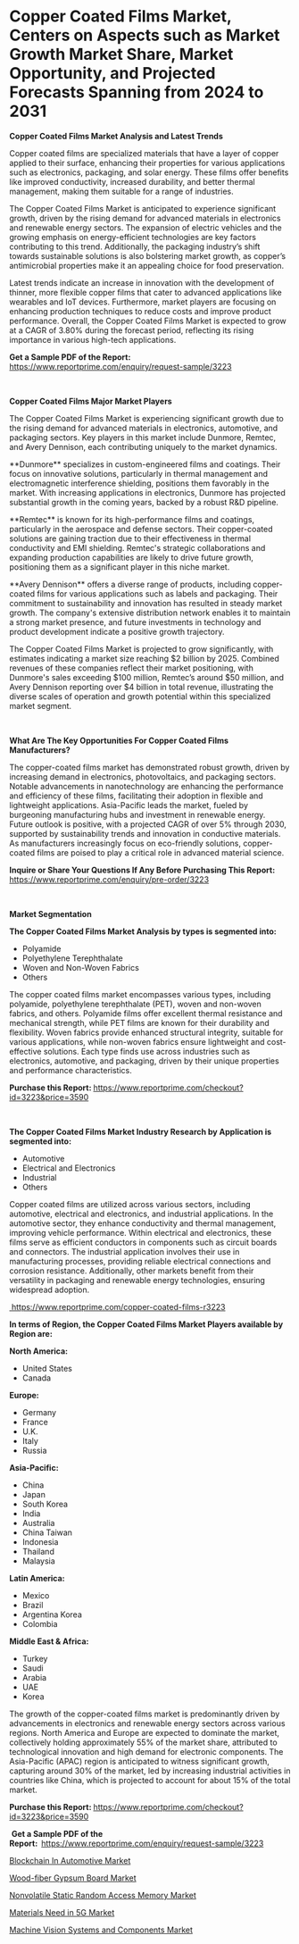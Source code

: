 <p><h1>Copper Coated Films Market, Centers on Aspects such as Market Growth Market Share, Market Opportunity, and Projected Forecasts Spanning from 2024 to 2031</h1></p><p><strong>Copper Coated Films Market Analysis and Latest Trends</strong></p>
<p><p>Copper coated films are specialized materials that have a layer of copper applied to their surface, enhancing their properties for various applications such as electronics, packaging, and solar energy. These films offer benefits like improved conductivity, increased durability, and better thermal management, making them suitable for a range of industries.</p><p>The Copper Coated Films Market is anticipated to experience significant growth, driven by the rising demand for advanced materials in electronics and renewable energy sectors. The expansion of electric vehicles and the growing emphasis on energy-efficient technologies are key factors contributing to this trend. Additionally, the packaging industry’s shift towards sustainable solutions is also bolstering market growth, as copper’s antimicrobial properties make it an appealing choice for food preservation.</p><p>Latest trends indicate an increase in innovation with the development of thinner, more flexible copper films that cater to advanced applications like wearables and IoT devices. Furthermore, market players are focusing on enhancing production techniques to reduce costs and improve product performance. Overall, the Copper Coated Films Market is expected to grow at a CAGR of 3.80% during the forecast period, reflecting its rising importance in various high-tech applications.</p></p>
<p><strong>Get a Sample PDF of the Report:&nbsp;</strong> <a href="https://www.reportprime.com/enquiry/request-sample/3223">https://www.reportprime.com/enquiry/request-sample/3223</a></p>
<p>&nbsp;</p>
<p><strong>Copper Coated Films Major Market Players</strong></p>
<p><p>The Copper Coated Films Market is experiencing significant growth due to the rising demand for advanced materials in electronics, automotive, and packaging sectors. Key players in this market include Dunmore, Remtec, and Avery Dennison, each contributing uniquely to the market dynamics.</p><p>**Dunmore** specializes in custom-engineered films and coatings. Their focus on innovative solutions, particularly in thermal management and electromagnetic interference shielding, positions them favorably in the market. With increasing applications in electronics, Dunmore has projected substantial growth in the coming years, backed by a robust R&D pipeline.</p><p>**Remtec** is known for its high-performance films and coatings, particularly in the aerospace and defense sectors. Their copper-coated solutions are gaining traction due to their effectiveness in thermal conductivity and EMI shielding. Remtec's strategic collaborations and expanding production capabilities are likely to drive future growth, positioning them as a significant player in this niche market.</p><p>**Avery Dennison** offers a diverse range of products, including copper-coated films for various applications such as labels and packaging. Their commitment to sustainability and innovation has resulted in steady market growth. The company's extensive distribution network enables it to maintain a strong market presence, and future investments in technology and product development indicate a positive growth trajectory.</p><p>The Copper Coated Films Market is projected to grow significantly, with estimates indicating a market size reaching $2 billion by 2025. Combined revenues of these companies reflect their market positioning, with Dunmore's sales exceeding $100 million, Remtec’s around $50 million, and Avery Dennison reporting over $4 billion in total revenue, illustrating the diverse scales of operation and growth potential within this specialized market segment.</p></p>
<p>&nbsp;</p>
<p><strong>What Are The Key Opportunities For Copper Coated Films Manufacturers?</strong></p>
<p><p>The copper-coated films market has demonstrated robust growth, driven by increasing demand in electronics, photovoltaics, and packaging sectors. Notable advancements in nanotechnology are enhancing the performance and efficiency of these films, facilitating their adoption in flexible and lightweight applications. Asia-Pacific leads the market, fueled by burgeoning manufacturing hubs and investment in renewable energy. Future outlook is positive, with a projected CAGR of over 5% through 2030, supported by sustainability trends and innovation in conductive materials. As manufacturers increasingly focus on eco-friendly solutions, copper-coated films are poised to play a critical role in advanced material science.</p></p>
<p><strong>Inquire or Share Your Questions If Any Before Purchasing This Report:</strong> <a href="https://www.reportprime.com/enquiry/pre-order/3223">https://www.reportprime.com/enquiry/pre-order/3223</a></p>
<p>&nbsp;</p>
<p><strong>Market Segmentation</strong></p>
<p><strong>The Copper Coated Films Market Analysis by types is segmented into:</strong></p>
<p><ul><li>Polyamide</li><li>Polyethylene Terephthalate</li><li>Woven and Non-Woven Fabrics</li><li>Others</li></ul></p>
<p><p>The copper coated films market encompasses various types, including polyamide, polyethylene terephthalate (PET), woven and non-woven fabrics, and others. Polyamide films offer excellent thermal resistance and mechanical strength, while PET films are known for their durability and flexibility. Woven fabrics provide enhanced structural integrity, suitable for various applications, while non-woven fabrics ensure lightweight and cost-effective solutions. Each type finds use across industries such as electronics, automotive, and packaging, driven by their unique properties and performance characteristics.</p></p>
<p><strong>Purchase this Report:&nbsp;</strong><a href="https://www.reportprime.com/checkout?id=3223&price=3590">https://www.reportprime.com/checkout?id=3223&price=3590</a></p>
<p>&nbsp;</p>
<p><strong>The Copper Coated Films Market Industry Research by Application is segmented into:</strong></p>
<p><ul><li>Automotive</li><li>Electrical and Electronics</li><li>Industrial</li><li>Others</li></ul></p>
<p><p>Copper coated films are utilized across various sectors, including automotive, electrical and electronics, and industrial applications. In the automotive sector, they enhance conductivity and thermal management, improving vehicle performance. Within electrical and electronics, these films serve as efficient conductors in components such as circuit boards and connectors. The industrial application involves their use in manufacturing processes, providing reliable electrical connections and corrosion resistance. Additionally, other markets benefit from their versatility in packaging and renewable energy technologies, ensuring widespread adoption.</p></p>
<p><a href="https://www.reportprime.com/copper-coated-films-r3223">&nbsp;https://www.reportprime.com/copper-coated-films-r3223</a></p>
<p><strong>In terms of Region, the Copper Coated Films Market Players available by Region are:</strong></p>
<p>
    <p> <strong> North America: </strong>
        <ul>
            <li>United States</li>
            <li>Canada</li>
        </ul>
        </p> 
    <p> <strong> Europe: </strong>
        <ul>
            <li>Germany</li>
            <li>France</li>
            <li>U.K.</li>
            <li>Italy</li>
            <li>Russia</li>
        </ul>
        </p> 
    <p> <strong> Asia-Pacific: </strong>
        <ul>
            <li>China</li>
            <li>Japan</li>
            <li>South Korea</li>
            <li>India</li>
            <li>Australia</li>
            <li>China Taiwan</li>
            <li>Indonesia</li>
            <li>Thailand</li>
            <li>Malaysia</li>
        </ul>
        </p> 
    <p> <strong> Latin America: </strong>
        <ul>
            <li>Mexico</li>
            <li>Brazil</li>
            <li>Argentina Korea</li>
            <li>Colombia</li>
        </ul>
        </p> 
    <p> <strong> Middle East & Africa: </strong>
        <ul>
            <li>Turkey</li>
            <li>Saudi</li>
            <li>Arabia</li>
            <li>UAE</li>
            <li>Korea</li>
        </ul>
    </p>
    </p>
<p><p>The growth of the copper-coated films market is predominantly driven by advancements in electronics and renewable energy sectors across various regions. North America and Europe are expected to dominate the market, collectively holding approximately 55% of the market share, attributed to technological innovation and high demand for electronic components. The Asia-Pacific (APAC) region is anticipated to witness significant growth, capturing around 30% of the market, led by increasing industrial activities in countries like China, which is projected to account for about 15% of the total market.</p></p>
<p><strong>Purchase this Report: </strong><a href="https://www.reportprime.com/checkout?id=3223&price=3590">https://www.reportprime.com/checkout?id=3223&price=3590</a></p>
<p>&nbsp;<strong>Get a Sample PDF of the Report:&nbsp;&nbsp;</strong><a href="https://www.reportprime.com/enquiry/request-sample/3223">https://www.reportprime.com/enquiry/request-sample/3223</a></p>
<p><strong></strong></p>
<p><p><a href="https://www.linkedin.com/pulse/global-blockchain-automotive-market-size-expected-reach-cagr-zc1re?trackingId=7XwI%2BV%2FpTQ2Sz3PT4aCcOQ%3D%3D">Blockchain In Automotive Market</a></p><p><a href="https://issuu.com/reportprime-2/docs/wood-fiber-gypsum-board-market-size_46185827188670">Wood-fiber Gypsum Board Market</a></p><p><a href="https://github.com/SanjidaMahmud54/Market-Research-Report-List-1/blob/main/nonvolatile-static-random-access-memory-market.md">Nonvolatile Static Random Access Memory Market</a></p><p><a href="https://issuu.com/reportprime-2/docs/materials-need-in-5g-market-size-20_2b643ea66b5ec2">Materials Need in 5G Market</a></p><p><a href="https://www.linkedin.com/pulse/machine-vision-systems-components-market-trends-detailed-study-jijse?trackingId=jJq%2FrDG8TfCtwufDane8bg%3D%3D">Machine Vision Systems and Components Market</a></p></p>